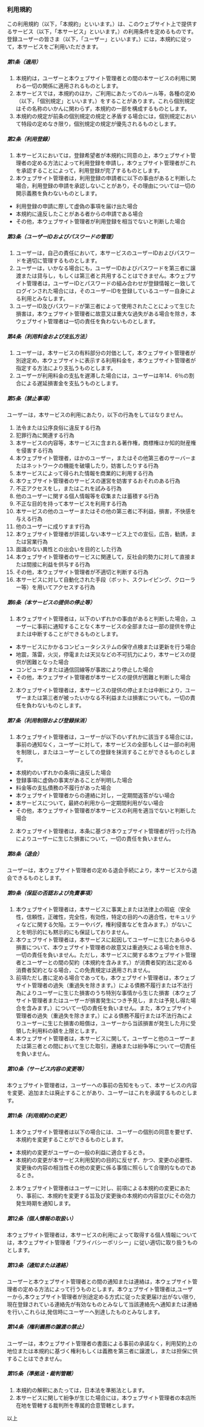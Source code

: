 ### 利用規約
この利用規約（以下，「本規約」といいます。）は、このウェブサイト上で提供するサービス（以下，「本サービス」といいます。）の利用条件を定めるものです。登録ユーザーの皆さま（以下，「ユーザー」といいます。）には，本規約に従って，本サービスをご利用いただきます。


##### 第1条（適用）
1. 本規約は，ユーザーと本ウェブサイト管理者との間の本サービスの利用に関わる一切の関係に適用されるものとします。
2. 本サービスでは，本規約のほか，ご利用にあたってのルール等，各種の定め（以下，「個別規定」といいます。）をすることがあります。これら個別規定はその名称のいかんに関わらず，本規約の一部を構成するものとします。
3. 本規約の規定が前条の個別規定の規定と矛盾する場合には，個別規定において特段の定めなき限り，個別規定の規定が優先されるものとします。

##### 第2条（利用登録）
1. 本サービスにおいては，登録希望者が本規約に同意の上，本ウェブサイト管理者の定める方法によって利用登録を申請し，本ウェブサイト管理者がこれを承認することによって，利用登録が完了するものとします。
2. 本ウェブサイト管理者は，利用登録の申請者に以下の事由があると判断した場合，利用登録の申請を承認しないことがあり，その理由については一切の開示義務を負わないものとします。
  - 利用登録の申請に際して虚偽の事項を届け出た場合
  - 本規約に違反したことがある者からの申請である場合
  - その他，本ウェブサイト管理者が利用登録を相当でないと判断した場合

##### 第3条（ユーザーIDおよびパスワードの管理）
1. ユーザーは，自己の責任において，本サービスのユーザーIDおよびパスワードを適切に管理するものとします。
2. ユーザーは，いかなる場合にも，ユーザーIDおよびパスワードを第三者に譲渡または貸与し，もしくは第三者と共用することはできません。本ウェブサイト管理者は，ユーザーIDとパスワードの組み合わせが登録情報と一致してログインされた場合には，そのユーザーIDを登録しているユーザー自身による利用とみなします。
3. ユーザーID及びパスワードが第三者によって使用されたことによって生じた損害は，本ウェブサイト管理者に故意又は重大な過失がある場合を除き，本ウェブサイト管理者は一切の責任を負わないものとします。

##### 第4条（利用料金および支払方法）
1. ユーザーは，本サービスの有料部分の対価として，本ウェブサイト管理者が別途定め，本ウェブサイトに表示する利用料金を，本ウェブサイト管理者が指定する方法により支払うものとします。
2. ユーザーが利用料金の支払を遅滞した場合には，ユーザーは年14．6％の割合による遅延損害金を支払うものとします。

##### 第5条（禁止事項）
ユーザーは，本サービスの利用にあたり，以下の行為をしてはなりません。
  1. 法令または公序良俗に違反する行為
  2. 犯罪行為に関連する行為
  3. 本サービスの内容等，本サービスに含まれる著作権，商標権ほか知的財産権を侵害する行為
  4. 本ウェブサイト管理者，ほかのユーザー，またはその他第三者のサーバーまたはネットワークの機能を破壊したり，妨害したりする行為
  5. 本サービスによって得られた情報を商業的に利用する行為
  6. 本ウェブサイト管理者のサービスの運営を妨害するおそれのある行為
  7. 不正アクセスをし，またはこれを試みる行為
  8. 他のユーザーに関する個人情報等を収集または蓄積する行為
  9. 不正な目的を持って本サービスを利用する行為
  10. 本サービスの他のユーザーまたはその他の第三者に不利益，損害，不快感を与える行為
  11. 他のユーザーに成りすます行為
  12. 本ウェブサイト管理者が許諾しない本サービス上での宣伝，広告，勧誘，または営業行為
  13. 面識のない異性との出会いを目的とした行為
  14. 本ウェブサイト管理者のサービスに関連して，反社会的勢力に対して直接または間接に利益を供与する行為
  15. その他，本ウェブサイト管理者が不適切と判断する行為
  16. 本サービスに対して自動化された手段（ボット、スクレイピング、クローラー等）を用いてアクセスする行為

##### 第6条（本サービスの提供の停止等）
1. 本ウェブサイト管理者は，以下のいずれかの事由があると判断した場合，ユーザーに事前に通知することなく本サービスの全部または一部の提供を停止または中断することができるものとします。
  - 本サービスにかかるコンピュータシステムの保守点検または更新を行う場合
  - 地震，落雷，火災，停電または天災などの不可抗力により，本サービスの提供が困難となった場合
  - コンピュータまたは通信回線等が事故により停止した場合
  - その他，本ウェブサイト管理者が本サービスの提供が困難と判断した場合
2. 本ウェブサイト管理者は，本サービスの提供の停止または中断により，ユーザーまたは第三者が被ったいかなる不利益または損害についても，一切の責任を負わないものとします。

##### 第7条（利用制限および登録抹消）
1. 本ウェブサイト管理者は，ユーザーが以下のいずれかに該当する場合には，事前の通知なく，ユーザーに対して，本サービスの全部もしくは一部の利用を制限し，またはユーザーとしての登録を抹消することができるものとします。
  - 本規約のいずれかの条項に違反した場合
  - 登録事項に虚偽の事実があることが判明した場合
  - 料金等の支払債務の不履行があった場合
  - 本ウェブサイト管理者からの連絡に対し，一定期間返答がない場合
  - 本サービスについて，最終の利用から一定期間利用がない場合
  - その他，本ウェブサイト管理者が本サービスの利用を適当でないと判断した場合
2. 本ウェブサイト管理者は，本条に基づき本ウェブサイト管理者が行った行為によりユーザーに生じた損害について，一切の責任を負いません。

##### 第8条（退会）
ユーザーは，本ウェブサイト管理者の定める退会手続により，本サービスから退会できるものとします。

##### 第9条（保証の否認および免責事項）
1. 本ウェブサイト管理者は，本サービスに事実上または法律上の瑕疵（安全性，信頼性，正確性，完全性，有効性，特定の目的への適合性，セキュリティなどに関する欠陥，エラーやバグ，権利侵害などを含みます。）がないことを明示的にも黙示的にも保証しておりません。
2. 本ウェブサイト管理者は，本サービスに起因してユーザーに生じたあらゆる損害について、本ウェブサイト管理者の故意又は重過失による場合を除き、一切の責任を負いません。ただし，本サービスに関する本ウェブサイト管理者とユーザーとの間の契約（本規約を含みます。）が消費者契約法に定める消費者契約となる場合，この免責規定は適用されません。
3. 前項ただし書に定める場合であっても，本ウェブサイト管理者は，本ウェブサイト管理者の過失（重過失を除きます。）による債務不履行または不法行為によりユーザーに生じた損害のうち特別な事情から生じた損害（本ウェブサイト管理者またはユーザーが損害発生につき予見し，または予見し得た場合を含みます。）について一切の責任を負いません。また，本ウェブサイト管理者の過失（重過失を除きます。）による債務不履行または不法行為によりユーザーに生じた損害の賠償は，ユーザーから当該損害が発生した月に受領した利用料の額を上限とします。
4. 本ウェブサイト管理者は，本サービスに関して，ユーザーと他のユーザーまたは第三者との間において生じた取引，連絡または紛争等について一切責任を負いません。

##### 第10条（サービス内容の変更等）
本ウェブサイト管理者は，ユーザーへの事前の告知をもって、本サービスの内容を変更、追加または廃止することがあり、ユーザーはこれを承諾するものとします。

##### 第11条（利用規約の変更）
1. 本ウェブサイト管理者は以下の場合には、ユーザーの個別の同意を要せず、本規約を変更することができるものとします。
  - 本規約の変更がユーザーの一般の利益に適合するとき。
  - 本規約の変更が本サービス利用契約の目的に反せず、かつ、変更の必要性、変更後の内容の相当性その他の変更に係る事情に照らして合理的なものであるとき。
2. 本ウェブサイト管理者はユーザーに対し、前項による本規約の変更にあたり、事前に、本規約を変更する旨及び変更後の本規約の内容並びにその効力発生時期を通知します。

##### 第12条（個人情報の取扱い）
本ウェブサイト管理者は，本サービスの利用によって取得する個人情報については，本ウェブサイト管理者「プライバシーポリシー」に従い適切に取り扱うものとします。

##### 第13条（通知または連絡）
ユーザーと本ウェブサイト管理者との間の通知または連絡は，本ウェブサイト管理者の定める方法によって行うものとします。本ウェブサイト管理者は,ユーザーから,本ウェブサイト管理者が別途定める方式に従った変更届け出がない限り,現在登録されている連絡先が有効なものとみなして当該連絡先へ通知または連絡を行い,これらは,発信時にユーザーへ到達したものとみなします。

##### 第14条（権利義務の譲渡の禁止）
ユーザーは，本ウェブサイト管理者の書面による事前の承諾なく，利用契約上の地位または本規約に基づく権利もしくは義務を第三者に譲渡し，または担保に供することはできません。

##### 第15条（準拠法・裁判管轄）
1. 本規約の解釈にあたっては，日本法を準拠法とします。
2. 本サービスに関して紛争が生じた場合には，本ウェブサイト管理者の本店所在地を管轄する裁判所を専属的合意管轄とします。

以上